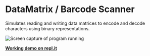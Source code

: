 
# DataMatrix / Barcode Scanner
Simulates reading and writing data matrices to encode and decode characters using binary representations. 

![Screen capture of program running](https://www.kazemicode.org/blog/wp-content/uploads/2019/04/bc.png)

[**Working demo on repl.it**](https://repl.it/@kazemicode/DataMatrix)
